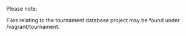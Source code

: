 Please note:

Files relating to the tournament database project may be found under /vagrant/tournament.

